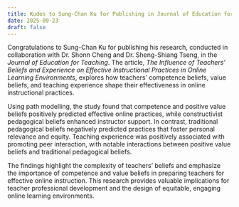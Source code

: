 ```yaml
---
title: Kudos to Sung-Chan Ku for Publishing in Journal of Education for Teaching
date: 2025-09-23
draft: false
---
```


Congratulations to Sung-Chan Ku for publishing his research, conducted in collaboration with Dr. Shonn Cheng and Dr. Sheng-Shiang Tseng, in the *Journal of Education for Teaching*. The article, *The Influence of Teachers’ Beliefs and Experience on Effective Instructional Practices in Online Learning Environments*, explores how teachers’ competence beliefs, value beliefs, and teaching experience shape their effectiveness in online instructional practices. 

Using path modelling, the study found that competence and positive value beliefs positively predicted effective online practices, while constructivist pedagogical beliefs enhanced instructor support. In contrast, traditional pedagogical beliefs negatively predicted practices that foster personal relevance and equity. Teaching experience was positively associated with promoting peer interaction, with notable interactions between positive value beliefs and traditional pedagogical beliefs. 

The findings highlight the complexity of teachers’ beliefs and emphasize the importance of competence and value beliefs in preparing teachers for effective online instruction. This research provides valuable implications for teacher professional development and the design of equitable, engaging online learning environments.
